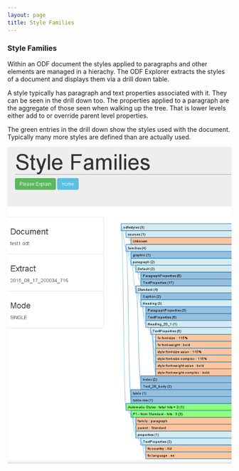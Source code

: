 ```yaml
---
layout: page
title: Style Families
---
```

### Style Families
Within an ODF document the styles applied to paragraphs and other elements are managed in a hierachy.
The ODF Explorer extracts the styles of a document and displays them via a drill down table.

A style typically has paragraph and text properties associated with it. They can be seen in the drill down too.
The properties applied to a paragraph are the aggregate of those seen when walking up the tree. That is lower levels either add to or override parent level properties.

The green entries in the drill down show the styles used with the document.
Typically many more styles are defined than are actually used.

![styles](/images/test1DocStyles.png)



